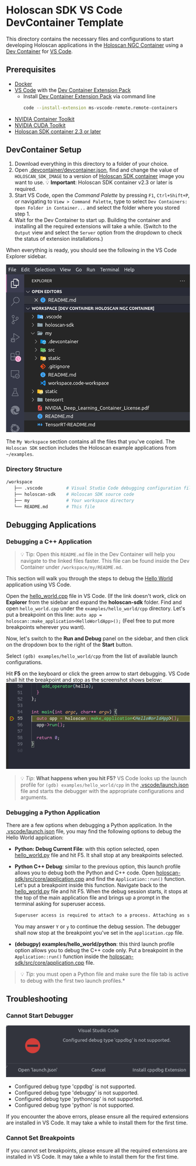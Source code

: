 # Holoscan SDK VS Code DevContainer Template

This directory contains the necessary files and configurations to start developing Holoscan applications in the [Holoscan NGC Container](https://catalog.ngc.nvidia.com/orgs/nvidia/teams/clara-holoscan/containers/holoscan) using a [Dev Container](https://code.visualstudio.com/docs/devcontainers/containers) for [VS Code](https://code.visualstudio.com/).

## Prerequisites

- [Docker](https://www.docker.com/)
- [VS Code](https://code.visualstudio.com/) with the [Dev Container Extension Pack](https://marketplace.visualstudio.com/items?itemName=ms-vscode-remote.remote-containers)
  - Install [Dev Container Extension Pack](https://marketplace.visualstudio.com/items?itemName=ms-vscode-remote.remote-containers) via command line
    ```bash
    code --install-extension ms-vscode-remote.remote-containers
    ```
- [NVIDIA Container Toolkit](https://docs.nvidia.com/datacenter/cloud-native/container-toolkit/latest/install-guide.html)
- [NVIDIA CUDA Toolkit](https://developer.nvidia.com/cuda-downloads)
- [Holoscan SDK container 2.3 or later](https://catalog.ngc.nvidia.com/orgs/nvidia/teams/clara-holoscan/containers/holoscan)

## DevContainer Setup

1. Download everything in this directory to a folder of your choice.
2. Open [.devcontainer/devcontainer.json](.devcontainer/devcontainer.json#L10), find and change the value of `HOLOSCAN_SDK_IMAGE` to a version of [Holoscan SDK container](https://catalog.ngc.nvidia.com/orgs/nvidia/teams/clara-holoscan/containers/holoscan) image you want to use.
  :bulb: **Important**: Holoscan SDK container v2.3 or later is required.
3. Start VS Code, open the *Command Palette* by pressing `F1`, `Ctrl+Shift+P`, or navigating to `View > Command Palette`, type to select `Dev Containers: Open Folder in Container...` and select the folder where you stored step 1.
4. Wait for the Dev Container to start up. Building the container and installing all the required extensions will take a while. (Switch to the `Output` view and select the `Server` option from the dropdown to check the status of extension installations.)

When everything is ready, you should see the following in the VS Code Explorer sidebar.

![VS Code Explorer](./static/vscode-explorer.png)

The `My Workspace` section contains all the files that you've copied. The `Holoscan SDK` section includes the Holoscan example applications from `~/examples`.

### Directory Structure

```bash
/workspace
   ├── .vscode         # Visual Studio Code debugging configuration files
   ├── holoscan-sdk    # Holoscan SDK source code
   ├── my              # Your workspace directory
   └── README.md       # This file
```

## Debugging Applications


### Debugging a C++ Application

> 💡 Tip: Open this `README.md` file in the Dev Container will help you navigate to the linked files faster.
     This file can be found inside the Dev Container under `/workspace/my/README.md`.

This section will walk you through the steps to debug the [Hello World](../holoscan-sdk/examples/hello_world/README.md) application using VS Code.

Open the [hello_world.cpp](../holoscan-sdk/examples/hello_world/cpp/hello_world.cpp#L55) file in VS Code. (If the link doesn't work, click on **Explorer** from the sidebar and expand the **holoscan-sdk** folder. Find and open `hello_world.cpp` under the `examples/hello_world/cpp` directory.
Let's put a breakpoint on this line: `auto app = holoscan::make_application<HelloWorldApp>();` (Feel free to put more breakpoints wherever you want).

Now, let's switch to the **Run and Debug** panel on the sidebar, and then click on the dropdown box to the right of the **Start** button.

Select `(gdb) examples/hello_world/cpp` from the list of available launch configurations.

Hit **F5** on the keyboard or click the green arrow to start debugging. VS Code shall hit the breakpoint and stop as the screenshot shows below:
![VS Code Breakpoint](./static/vscode-breakpoint.png)

> 💡 *Tip*: **What happens when you hit F5?** VS Code looks up the launch profile for `(gdb) examples/hello_world/cpp` in the [.vscode/launch.json](../.vscode/launch.json) file and starts the debugger with the appropriate configurations and arguments.


### Debugging a Python Application

There are a few options when debugging a Python application. In the [.vscode/launch.json](../.vscode/launch.json) file, you may find the following options to debug the Hello World application:

* **Python: Debug Current File**: with this option selected, open [hello_world.py](../holoscan-sdk/examples/hello_world/python/hello_world.py) file and hit F5. It shall stop at any breakpoints selected.
* **Python C++ Debug**: similar to the previous option, this launch profile allows you to debug both the Python and C++ code.
  Open [holoscan-sdk/src/core/application.cpp](../holoscan-sdk/src/core/application.cpp#L209) and find the `Application::run()` function. Let's put a breakpoint inside this function. Navigate back to the [hello_world.py](../holoscan-sdk/examples/hello_world/python/hello_world.py) file and hit F5. When the debug session starts, it stops at the top of the main application file and brings up a prompt in the terminal asking for superuser access.

  ```bash
  Superuser access is required to attach to a process. Attaching as superuser can potentially harm your computer. Do you want to continue? [y/N]
  ```

  You may answer `Y` or `y` to continue the debug session. The debugger shall now stop at the breakpoint you've set in the `application.cpp` file.

* **(debugpy) examples/hello_world/python**: this third launch profile option allows you to debug the C++ code only.  Put a breakpoint in the `Application::run()` function inside the [holoscan-sdk/src/core/application.cpp](../holoscan-sdk/src/core/application.cpp#L209) file.

> 💡 *Tip*: you must open a Python file and make sure the file tab is active to debug with the first two launch profiles.*

## Troubleshooting

### Cannot Start Debugger

![VS Code Missing Debugging Tools](static/vscode-missing-cppdbg.png)

* Configured debug type 'cppdbg' is not supported.
* Configured debug type 'debugpy' is not supported.
* Configured debug type 'pythoncpp' is not supported.
* Configured debug type 'python' is not supported.

If you encounter the above errors, please ensure all the required extensions are installed in VS Code. It may take a while to install them for the first time.

### Cannot Set Breakpoints

If you cannot set breakpoints, please ensure all the required extensions are installed in VS Code. It may take a while to install them for the first time.